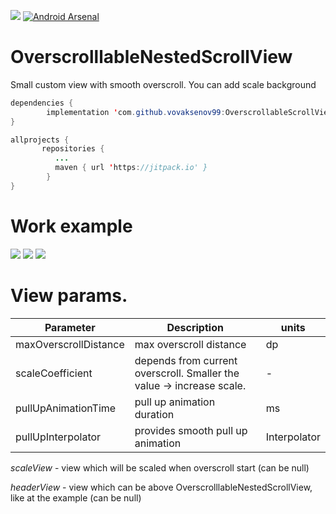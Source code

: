 [![](https://jitpack.io/v/vovaksenov99/OverscrollableScrollView.svg)](https://jitpack.io/#vovaksenov99/OverscrollableScrollView)
[![Android Arsenal]( https://img.shields.io/badge/Android%20Arsenal-Overscrollable%20ScrollView-green.svg?style=flat )]( https://android-arsenal.com/details/1/7776 )

# OverscrolllableNestedScrollView
Small custom view with smooth overscroll. You can add scale background

``` java
dependencies {
        implementation 'com.github.vovaksenov99:OverscrollableScrollView:1.0'
}

allprojects {
       repositories {
          ...
          maven { url 'https://jitpack.io' }
        }
}
```

# Work example
![](https://github.com/vovaksenov99/OverscrollableScrollView/blob/master/c.gif)
![](https://github.com/vovaksenov99/OverscrollableScrollView/blob/master/b.gif)
![](https://github.com/vovaksenov99/OverscrollableScrollView/blob/master/a.gif)

# View params.

| Parameter | Description | units |
| ------------- | ------------- | ------------- |
| maxOverscrollDistance  | max overscroll distance  | dp |
| scaleCoefficient  | depends from current overscroll. Smaller the value -> increase scale.  | - |
| pullUpAnimationTime  | pull up animation duration  | ms |
| pullUpInterpolator  |  provides smooth pull up animation  | Interpolator |

*scaleView* - view which will be scaled when overscroll start (can be null)

*headerView* - view which can be above OverscrolllableNestedScrollView, like at the example (can be null)
